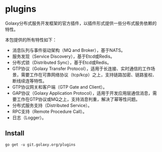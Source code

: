 # plugins

Golaxy分布式服务开发框架的官方插件，以插件形式提供一些分布式服务依赖的特性。

本包提供的所有特性如下：

- 消息队列与事件驱动架构（MQ and Broker），基于NATS。
- 服务发现（Service Discovery），基于Etcd或Redis。
- 分布式锁（Distributed Sync），基于Etcd或Redis。
- GTP协议（Golaxy Transfer Protocol），适用于长连接、实时通信的工作场景，需要工作在可靠网络协议（tcp/kcp）之上，支持链路加密、链路鉴权、断线续连等特性。
- GTP协议网关和客户端（GTP Gate and Client）。
- GAP协议（Golaxy Application Protocol），适用于开发应用层通信消息，需要工作在GTP协议或MQ之上，支持消息判重，解决了幂等性问题。
- 分布式服务支持（Distributed Service）。
- RPC支持（Remote Procedure Call）。
- 日志（Logger）。

## Install
```
go get -u git.golaxy.org/plugins
```
